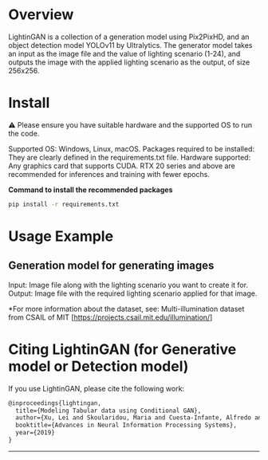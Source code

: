 # Overview

LightinGAN is a collection of a generation model using Pix2PixHD, and an object detection model YOLOv11 by Ultralytics. The generator model takes an input as the image file and the value of lighting scenario (1-24), and outputs the image with the applied lighting scenario as the output, of size 256x256.

# Install

:warning: Please ensure you have suitable hardware and the supported OS to run the code. 

Supported OS: Windows, Linux, macOS.
Packages required to be installed: They are clearly defined in the requirements.txt file.
Hardware supported: Any graphics card that supports CUDA. RTX 20 series and above are recommended for inferences and training with fewer epochs.

**Command to install the recommended packages**
```bash
pip install -r requirements.txt
```


# Usage Example
## Generation model for generating images

Input: Image file along with the lighting scenario you want to create it for.
Output: Image file with the required lighting scenario applied for that image.


*For more information about the dataset, see:
Multi-illumination dataset from CSAIL of MIT [https://projects.csail.mit.edu/illumination/]


# Citing LightinGAN (for Generative model or Detection model)

If you use LightinGAN, please cite the following work:

```LaTeX
@inproceedings{lightingan,
  title={Modeling Tabular data using Conditional GAN},
  author={Xu, Lei and Skoularidou, Maria and Cuesta-Infante, Alfredo and Veeramachaneni, Kalyan},
  booktitle={Advances in Neural Information Processing Systems},
  year={2019}
}
```

---
